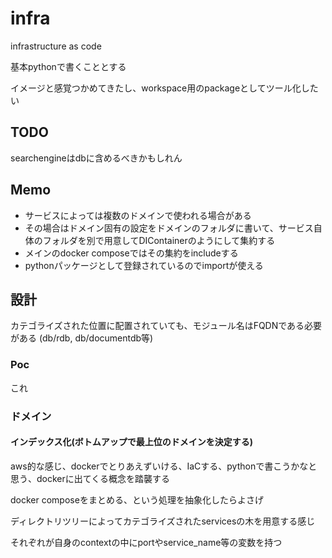 # infra

infrastructure as code

基本pythonで書くこととする

イメージと感覚つかめてきたし、workspace用のpackageとしてツール化したい

## TODO

searchengineはdbに含めるべきかもしれん

## Memo

- サービスによっては複数のドメインで使われる場合がある
- その場合はドメイン固有の設定をドメインのフォルダに書いて、サービス自体のフォルダを別で用意してDIContainerのようにして集約する
- メインのdocker composeではその集約をincludeする
- pythonパッケージとして登録されているのでimportが使える

## 設計

カテゴライズされた位置に配置されていても、モジュール名はFQDNである必要がある (db/rdb, db/documentdb等)

### Poc

これ

### ドメイン

#### インデックス化(ボトムアップで最上位のドメインを決定する)

aws的な感じ、dockerでとりあえずいける、IaCする、pythonで書こうかなと思う、dockerに出てくる概念を踏襲する

docker composeをまとめる、という処理を抽象化したらよさげ

ディレクトリツリーによってカテゴライズされたservicesの木を用意する感じ

それぞれが自身のcontextの中にportやservice_name等の変数を持つ
